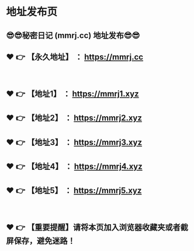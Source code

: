 <h1>地址发布页</h1>
<h2>😎😎秘密日记 (mmrj.cc) 地址发布😎😎 </h2>
<h2>❤️ 👉 【永久地址】 ： <a href="https://mmrj.cc">https://mmrj.cc</a> </h2>
<br>
<h2>❤️ 👉 【地址1】 ： <a href="https://mmrj1.xyz">https://mmrj1.xyz</a> </h2>
<h2>❤️ 👉 【地址2】 ： <a href="https://mmrj2.xyz">https://mmrj2.xyz</a> </h2>
<h2>❤️ 👉 【地址3】 ： <a href="https://mmrj3.xyz">https://mmrj3.xyz</a> </h2>
<h2>❤️ 👉 【地址4】 ： <a href="https://mmrj4.xyz">https://mmrj4.xyz</a> </h2>
<h2>❤️ 👉 【地址5】 ： <a href="https://mmrj5.xyz">https://mmrj5.xyz</a> </h2>
<br>
<h2>❤️ 👉 【重要提醒】请将本页加入浏览器收藏夹或者截屏保存，避免迷路！</h2>

